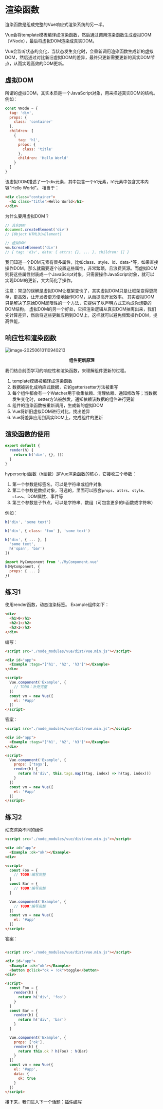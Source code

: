 # 渲染函数



渲染函数是组成完整的Vue响应式渲染系统的另一半。

Vue会将template模板编译成渲染函数，然后通过调用渲染函数生成虚拟DOM（VNode），最后将虚拟DOM渲染成真实DOM。
  
Vue会监听状态的变化，当状态发生变化时，会重新调用渲染函数生成新的虚拟DOM，然后通过对比新旧虚拟DOM的差异，最终只更新需要更新的真实DOM节点，从而实现高效的DOM更新。

## 虚拟DOM

所谓的虚拟DOM，其实本质是一个JavaScript对象，用来描述真实DOM的结构。
例如：
```js
const VNode = {
  tag: 'div',
  props: {
    class: 'container'
  },
  children: [
    {
      tag: 'h1',
      props: {
        class: 'title'
      },
      children: 'Hello World'
    }
  ]
}
```
该虚拟DOM描述了一个div元素，其中包含一个h1元素，h1元素中包含文本内容"Hello World"。
相当于：
```html
<div class="container">
  <h1 class="title">Hello World</h1>
</div>
```

为什么要用虚拟DOM？
```js
// 真实DOM
document.createElement('div')
// [Object HTMLDivElement]

// 虚拟DOM
vm.$createElement('div')
// { tag: 'div', data: { attrs: {}, ... }, children: [] }
```
我们知道一个DOM元素有很多属性，比如class、style、id、data-*等，如果直接操作DOM，那么就需要逐个设置这些属性，非常繁琐，且浪费资源。而虚拟DOM则将这些属性封装成一个JavaScript对象，只需要操作JavaScript对象，就可以实现DOM的更新，大大简化了操作。

注意：常见的误解是虚拟DOM让框架变快了，其实虚拟DOM只是让框架变得更简单，更高效，让开发者更方便地操作DOM，从而提高开发效率。
其实虚拟DOM只是解决了原始DOM局限性的一个方法，它提供了以声明方式去构成你想要的DOM结构。
虚拟DOM的另一个好处，它把渲染逻辑从真实DOM抽离出来，我们先计算差异，然后将这些更新应用到DOM上，这样就可以避免频繁操作DOM，提高性能。

## 响应性和渲染函数

![image-20250610110940213](./markdown_assets/image-20250610110940213.png)

<div style="text-align:center"><b>组件更新原理</b></div>

我们结合前面学习的响应性和渲染函数，来理解组件更新的过程。
1. template模版被编译成渲染函数
2. 数据被转化成响应式数据，它的getter/setter方法被重写
3. 每个组件都会有一个Watcher用于收集依赖、清理依赖、通知修改等；当数据发生变化时，setter方法被触发，通知依赖该数据的组件进行更新
4. 组件的渲染函数被重新调用，生成新的虚拟DOM
5. Vue将新旧虚拟DOM进行对比，找出差异
6. Vue将差异应用到真实DOM上，完成组件的更新

## 渲染函数的使用

```js
export default {
  render(h) {
    return h('div', {}, [])
  }
}

```

hyperscript函数（h函数）是Vue渲染函数的核心，它接收三个参数：
1. 第一个参数是标签名，可以是字符串或组件对象
2. 第二个参数是数据对象，可选的，里面可以嵌套`props`、`attrs`、`style`、`class`、DOM属性、事件等
3. 第三个参数是子节点，可以是字符串、数组（可包含更多的h函数或字符串）

例如：
```js
h('div', 'some text')

h('div', { class: 'foo' }, 'some text')

h('div', { ... }, [
  'some text',
  h('span', 'bar')
])

import MyComponent from './MyComponent.vue'
h(MyComponent, {
  props: { ... }
})
```

## 练习1
使用render函数，动态渲染标签。
Example组件如下：
```html
<div>
  <h1>0</h1>
  <h2>1</h2>
  <h3>2</h3>
</div>
```

编写：
```html
<script src="./node_modules/vue/dist/vue.min.js"></script>

<div id="app">
  <Example :tags="['h1', 'h2', 'h3']"></Example>
</div>

<script>
  Vue.component('Example', {
    // TODO：补充完整
  })
  const vm = new Vue({
    el: '#app'
  })
</script>
```

答案：
```html
<script src="./node_modules/vue/dist/vue.min.js"></script>

<div id="app">
  <Example :tags="['h1', 'h2', 'h3']"></Example>
</div>

<script>
  Vue.component('Example', {
    props: ['tags'],
    render(h) {
      return h('div', this.tags.map((tag, index) => h(tag, index)))
    }
  })
  const vm = new Vue({
    el: '#app'
  })
</script>
```

## 练习2
动态渲染不同的组件
```html
<script src="./node_modules/vue/dist/vue.min.js"></script>

<div id="app">
  <Example :ok="ok"></Example>
<div>

<script>
  const Foo = {
    // TODO:编写完整
  }
  const Bar = {
    // TODO:编写完整
  }

  Vue.component('Example', {
    // TODO:编写完整
  })
  const vm = new Vue({
    el: '#app'
  })
</script>

```

答案：
```html

<script src="./node_modules/vue/dist/vue.min.js"></script>

<div id="app">
  <Example :ok="ok"></Example>
  <button @click="ok = !ok">toggle</button>
<div>

<script>
  const Foo = {
    render(h) {
      return h('div', 'foo')
    }
  }
  const Bar = {
    render(h) {
      return h('div', 'bar')
    }
  }

  Vue.component('Example', {
    props: ['ok'],
    render(h) {
      return this.ok ? h(Foo) : h(Bar)
    }
  })
  const vm = new Vue({
    el: '#app',
    data: {
      ok: true
    }
  })
</script>
```



接下来，我们进入下一个话题：[插件编写](./5.插件编写.md)